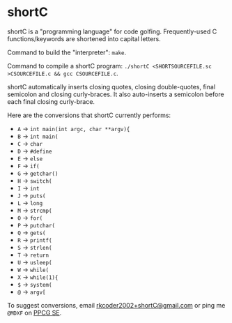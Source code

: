 # shortC
shortC is a "programming language" for code golfing. Frequently-used C functions/keywords are shortened into capital letters.

Command to build the "interpreter": `make`.

Command to compile a shortC program: `./shortC <SHORTSOURCEFILE.sc >CSOURCEFILE.c && gcc CSOURCEFILE.c`.

shortC automatically inserts closing quotes, closing double-quotes, final semicolon and closing curly-braces. It also auto-inserts a semicolon before each final closing curly-brace.

Here are the conversions that shortC currently performs:

 - `A` -> `int main(int argc, char **argv){`
 - `B` -> `int main(`
 - `C` -> `char `
 - `D` -> `#define `
 - `E` -> ` else `
 - `F` -> `if(`
 - `G` -> `getchar()`
 - `H` -> `switch(`
 - `I` -> `int `
 - `J` -> `puts(`
 - `L` -> `long `
 - `M` -> `strcmp(`
 - `O` -> `for(`
 - `P` -> `putchar(`
 - `Q` -> `gets(`
 - `R` -> `printf(`
 - `S` -> `strlen(`
 - `T` -> `return `
 - `U` -> `usleep(`
 - `W` -> `while(`
 - `X` -> `while(1){`
 - `$` -> `system(`
 - `@` -> `argv[`

To suggest conversions, email rkcoder2002+shortC@gmail.com or ping me `@MDXF` on [PPCG SE](//codegolf.stackexchange.com).

